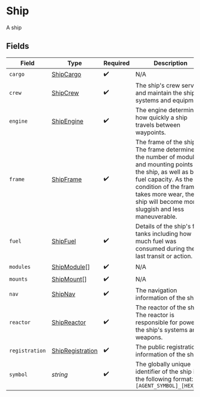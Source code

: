 # Ship

A ship


## Fields

| Field                                                                                                                                                                                                                                      | Type                                                                                                                                                                                                                                       | Required                                                                                                                                                                                                                                   | Description                                                                                                                                                                                                                                |
| ------------------------------------------------------------------------------------------------------------------------------------------------------------------------------------------------------------------------------------------ | ------------------------------------------------------------------------------------------------------------------------------------------------------------------------------------------------------------------------------------------ | ------------------------------------------------------------------------------------------------------------------------------------------------------------------------------------------------------------------------------------------ | ------------------------------------------------------------------------------------------------------------------------------------------------------------------------------------------------------------------------------------------ |
| `cargo`                                                                                                                                                                                                                                    | [ShipCargo](../../models/shared/shipcargo.md)                                                                                                                                                                                              | :heavy_check_mark:                                                                                                                                                                                                                         | N/A                                                                                                                                                                                                                                        |
| `crew`                                                                                                                                                                                                                                     | [ShipCrew](../../models/shared/shipcrew.md)                                                                                                                                                                                                | :heavy_check_mark:                                                                                                                                                                                                                         | The ship's crew service and maintain the ship's systems and equipment.                                                                                                                                                                     |
| `engine`                                                                                                                                                                                                                                   | [ShipEngine](../../models/shared/shipengine.md)                                                                                                                                                                                            | :heavy_check_mark:                                                                                                                                                                                                                         | The engine determines how quickly a ship travels between waypoints.                                                                                                                                                                        |
| `frame`                                                                                                                                                                                                                                    | [ShipFrame](../../models/shared/shipframe.md)                                                                                                                                                                                              | :heavy_check_mark:                                                                                                                                                                                                                         | The frame of the ship. The frame determines the number of modules and mounting points of the ship, as well as base fuel capacity. As the condition of the frame takes more wear, the ship will become more sluggish and less maneuverable. |
| `fuel`                                                                                                                                                                                                                                     | [ShipFuel](../../models/shared/shipfuel.md)                                                                                                                                                                                                | :heavy_check_mark:                                                                                                                                                                                                                         | Details of the ship's fuel tanks including how much fuel was consumed during the last transit or action.                                                                                                                                   |
| `modules`                                                                                                                                                                                                                                  | [ShipModule](../../models/shared/shipmodule.md)[]                                                                                                                                                                                          | :heavy_check_mark:                                                                                                                                                                                                                         | N/A                                                                                                                                                                                                                                        |
| `mounts`                                                                                                                                                                                                                                   | [ShipMount](../../models/shared/shipmount.md)[]                                                                                                                                                                                            | :heavy_check_mark:                                                                                                                                                                                                                         | N/A                                                                                                                                                                                                                                        |
| `nav`                                                                                                                                                                                                                                      | [ShipNav](../../models/shared/shipnav.md)                                                                                                                                                                                                  | :heavy_check_mark:                                                                                                                                                                                                                         | The navigation information of the ship.                                                                                                                                                                                                    |
| `reactor`                                                                                                                                                                                                                                  | [ShipReactor](../../models/shared/shipreactor.md)                                                                                                                                                                                          | :heavy_check_mark:                                                                                                                                                                                                                         | The reactor of the ship. The reactor is responsible for powering the ship's systems and weapons.                                                                                                                                           |
| `registration`                                                                                                                                                                                                                             | [ShipRegistration](../../models/shared/shipregistration.md)                                                                                                                                                                                | :heavy_check_mark:                                                                                                                                                                                                                         | The public registration information of the ship                                                                                                                                                                                            |
| `symbol`                                                                                                                                                                                                                                   | *string*                                                                                                                                                                                                                                   | :heavy_check_mark:                                                                                                                                                                                                                         | The globally unique identifier of the ship in the following format: `[AGENT_SYMBOL]_[HEX_ID]`                                                                                                                                              |